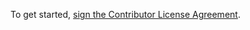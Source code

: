 To get started, <a href="https://www.clahub.com/agreements/luotao1/fluid_inference_example">sign the Contributor License Agreement</a>.

